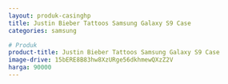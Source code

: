 ```yaml
---
layout: produk-casinghp
title: Justin Bieber Tattoos Samsung Galaxy S9 Case
categories: samsung

# Produk
product-title: Justin Bieber Tattoos Samsung Galaxy S9 Case
image-drive: 15bERE8B83hw8XzURge56dkhmewQXzZ2V
harga: 90000
---
```


